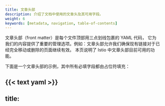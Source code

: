 ```yaml
---
title: 文章头部
description: 介绍了文档中使用的文章头及其可用字段。
weight: 6
keywords: [metadata, navigation, table-of-contents]
---
```


文章头部（front matter）是每个文件顶部用三点划线包裹的 YAML 代码，
它为我们的内容提供了重要的管理选项。例如：文章头部允许我们确保现有链接对于已经完全移动或删除的页面继续有效。
本页说明了 Istio 中文章头部目前可用的功能。

下面是一个文章头部的示例，其中所有必填字段都由占位符填充：

{{< text yaml >}}
---
title: <title>
description: <description>
weight: <weight>
keywords: [<keyword1>,<keyword2>,...]
aliases:
    - <previously-published-at-this-URL>
---
{{< /text >}}

您可以复制上面的示例，并在您的页面中使用相应值替换所有占位符。

## 必填字段    {#required-front-matter-fields}

下表列举了所有的**必填**字段及其说明：

|字段                | 说明
|-------------------|------------
|`title`            | 该页面的标题。
|`description`      | 对该页面内容的一个简单描述。
|`weight`           | 该页面相对于当前目录中其他页面的顺序。
|`keywords`         | 页面上的关键字。Hugo 根据此列表在页面末尾生成“相关内容”链接。
|`aliases`          | 页面以前发布过的 URL。有关此字段的详细信息，请参见下面的[重命名、移动或删除页面](#rename-move-or-delete-pages)。

### 重命名、移动或删除页面    {#rename-move-or-delete-pages}

当您移动或完全删除页面时，必须确保指向这些页面的现有链接继续有效。
文章头部中的 `aliases` 字段可帮助您满足此要求。在移动或删除页面之前，
将现有路径添加到 `aliases` 字段中。Hugo 为我们的用户实现了从旧 URL 到新 URL 的自动重定向。

在**目标页面**（您想让用户访问的页面）上，将**原始页面**的 `<path>`
添加到文章头部中，如下所示：

{{< text plain >}}
aliases:
    - <path>
{{< /text >}}

例如，您可以在以前的 `/zh/help/faq` 下找到我们的 FAQ 页面。
为了使用户更方便的找到 FAQ 页面，我们将该页面上移了一个级别至 `/zh/faq/`，
并对文章头部做了以下更改：

{{< text plain >}}
---
title: Frequently Asked Questions
description: Questions Asked Frequently.
weight: 13
aliases:
    - /zh/help/faq
---
{{< /text >}}

上面的更改允许所有用户通过 `https://istio.io/zh/faq/` 或者 `https://istio.io/zh/help/faq/`
都能访问到 FAQ 页面。

不仅是一个，该字段支持多个重定向，例如：

{{< text plain >}}
---
title: Frequently Asked Questions
description: Questions Asked Frequently.
weight: 13
aliases:
    - /zh/faq
    - /zh/faq2
    - /zh/faq3
---
{{< /text >}}

## 可选字段   {#optional-front-matter-fields}

Hugo 支持非常多的文章头部字段，而此页面仅列举了在 istio.io 中实现的字段。

下表列举了最常用的**可选**字段：

|字段                | 描述
|-------------------|------------
|`linktitle`        | 短标题，常用于链接到页面。
|`subtitle`         | 主标题下方显示的副标题。
|`icon`             | 标题旁边显示图标的路径。
|`draft`            | 如果为 true，该页面不会出现在网站中。
|`skip_byline`      | 如果为 true，Hugo 不会在主标题下显示下划线。
|`skip_seealso`     | 如果为 true，Hugo 不会为该页面生成"相关内容"链接。

一些文章头部字段可用于控制自动生成的目录（ToC）。下表列举了这些字段并说明了如何使用：

|字段                 | 描述
|--------------------|------------
|`skip_toc`          | 如果为 true，Hugo 不会为该页面生成目录。
|`force_inline_toc`  | 如果为 true，Hugo 会强制在文本中插入自动生成的目录，而不是右侧的边栏。
|`max_toc_level`     | 设置目录（ToC）中使用的标题级别。值可以从 2 到 6。
|`remove_toc_prefix` | Hugo 从目录中每个条目的前缀中删除此字符串。

某些文章头部字段仅适用于所谓的**捆绑页面**。您可以辨别**捆绑页面**，
因为它们的文件名都是以下划线 `_` 开头，例如：`_index.md`。在 Istio 中，
我们使用**捆绑页面**作为我们的部分落地页。下表列举了与**捆绑页面**相关的文章头部字段。

|字段                   | 描述
|----------------------|------------
|`skip_list`           | 如果为 true，Hugo 不会自动生成该部分页面的内容块。
|`simple_list`         | 如果为 true，Hugo 使用一个简单列表列出该部分页面的自动生成内容。
|`list_below`          | 如果为 true，Hugo 会将自动生成的内容追加到手动编写的内容后面。
|`list_by_publishdate` | 如果为 true，Hugo 会按照 `publishdate` 而不是 `weight`，对自动生成的内容进行排序。

类似的，某些文章头部字段仅适用于博客文章。下表列举了这些字段：

|字段              | 描述
|-----------------|------------
|`publishdate`    | 博客的原始发布日期
|`last_update`    | 最近一次进行重大修改的日期
|`attribution`    | 可选的，作者的姓名
|`twitter`        | 可选的，作者的 Twitter
|`target_release` | 此博客内容中所使用的 Istio 版本。通常，该值是在创作或更新该博客时，当时最新的主要 Istio 版本。
